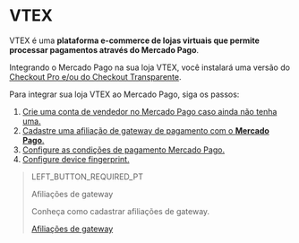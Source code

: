 # VTEX

VTEX é uma **plataforma e-commerce de lojas virtuais que permite processar pagamentos através do Mercado Pago**.

Integrando o Mercado Pago na sua loja VTEX, você instalará uma versão do [Checkout Pro e/ou do Checkout Transparente](https://www.mercadopago.com.br/ferramentas-para-vender/cobrar).

Para integrar sua loja VTEX ao Mercado Pago, siga os passos:

1. [Crie uma conta de vendedor no Mercado Pago caso ainda não tenha uma.](https://www.mercadopago[FAKER][URL][DOMAIN]/hub/registration/landing)
2. [Cadastre uma afiliação de gateway de pagamento com o **Mercado Pago**.](https://www.mercadopago[FAKER][URL][DOMAIN]/developers/pt/guides/plugins/unofficial/vtex/gateway-affiliations)
3. [Configure as condições de pagamento Mercado Pago.](https://www.mercadopago[FAKER][URL][DOMAIN]/developers/pt/guides/plugins/unofficial/vtex/configure-payment-conditions)
4. [Configure device fingerprint.](https://www.mercadopago[FAKER][URL][DOMAIN]/developers/pt/guides/plugins/unofficial/vtex/device-fingerprint)

> LEFT_BUTTON_REQUIRED_PT
>
> Afiliações de gateway
>
> Conheça como cadastrar afiliações de gateway.
>
> [Afiliações de gateway](https://www.mercadopago[FAKER][URL][DOMAIN]/developers/pt/guides/plugins/unofficial/vtex/gateway-affiliations)
